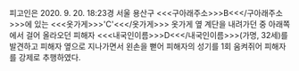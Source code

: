 피고인은 2020. 9. 20. 18:23경 서울 용산구 <<<구아래주소>>>B<<</구아래주소>>>에 있는 <<<옷가게>>>'C'<<</옷가게>>> 옷가게 옆 계단을 내려가던 중 아래쪽에서 걸어 올라오던 피해자 <<<내국인이름>>>D<<</내국인이름>>>(가명, 32세)를 발견하고 피해자 옆으로 지나가면서 왼손을 뻗어 피해자의 성기를 1회 움켜쥐어 피해자를 강제로 추행하였다.